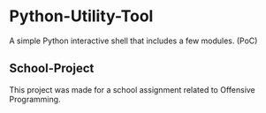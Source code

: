 # Python-Utility-Tool
A simple Python interactive shell that includes a few modules. (PoC)

## School-Project
This project was made for a school assignment related to Offensive Programming.
